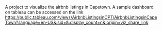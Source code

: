 A project to visualize the airbnb listings in Capetown.
A sample dashboard on tableau can be accessed on the link 
https://public.tableau.com/views/AirbnbListingsinCPT/AirbnbListingsinCapeTown?:language=en-US&:sid=&:display_count=n&:origin=viz_share_link
